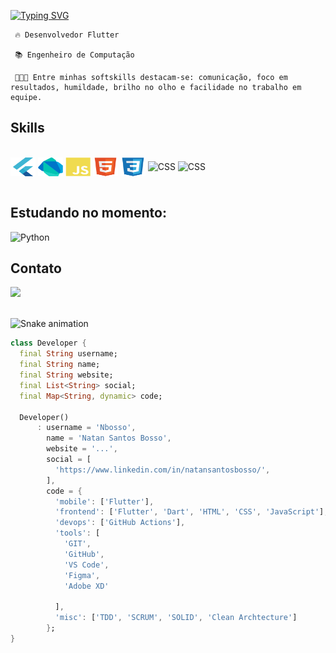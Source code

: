 [![Typing SVG](https://readme-typing-svg.herokuapp.com/?color=377DFF&size=35&center=true&vCenter=true&width=1000&lines=Olá,+Meu+Nome+é+Natan+Bosso;+:%29)](https://git.io/typing-svg)

  <p>
    
     🔥 Desenvolvedor Flutter
  
     📚 Engenheiro de Computação
      
     👩🏾‍🎓 Entre minhas softskills destacam-se: comunicação, foco em resultados, humildade, brilho no olho e facilidade no trabalho em equipe.
    
  </p>

 ## Skills
<div style="display: inline_block"><br>
  <img align="center" alt="Rafa-React" height="30" width="40" src="https://raw.githubusercontent.com/devicons/devicon/master/icons/flutter/flutter-original.svg">
  <img align="center" alt="Ts" height="30" width="40" src="https://raw.githubusercontent.com/devicons/devicon/master/icons/dart/dart-original.svg">
  <img align="center" alt="Js" height="30" width="40" src="https://raw.githubusercontent.com/devicons/devicon/master/icons/javascript/javascript-plain.svg">
  <img align="center" alt="HTML" height="30" width="40" src="https://raw.githubusercontent.com/devicons/devicon/master/icons/html5/html5-original.svg">
  <img align="center" alt="CSS" height="30" width="40" src="https://raw.githubusercontent.com/devicons/devicon/master/icons/css3/css3-original.svg">
  <img align="center" alt="CSS" height="30" width="40" src="https://cdn.jsdelivr.net/gh/devicons/devicon/icons/vuejs/vuejs-original.svg">
  <img align="center" alt="CSS" height="30" width="40" src="https://cdn.jsdelivr.net/gh/devicons/devicon/icons/angularjs/angularjs-original.svg">

</div>
  
</br>

## Estudando no momento:
![Python](https://img.shields.io/badge/-Python-0D1117?style=for-the-badge&logo=python&labelColor=0D1117&textColor=0D1117)&nbsp;

## Contato
<div> 
  <a href="https://www.linkedin.com/in/natansantosbosso/" target="_blank"><img src="https://img.shields.io/badge/-LinkedIn-%230077B5?style=for-the-badge&logo=linkedin&logoColor=white" target="_blank"></a> 
 </br>
</br>

  ![Snake animation](https://github.com/Nbosso/Nbosso/blob/output/github-contribution-grid-snake.svg)
  
</div>


```dart
class Developer {
  final String username;
  final String name;
  final String website;
  final List<String> social;
  final Map<String, dynamic> code;

  Developer()
      : username = 'Nbosso',
        name = 'Natan Santos Bosso',
        website = '...',
        social = [
          'https://www.linkedin.com/in/natansantosbosso/',
        ],
        code = {
          'mobile': ['Flutter'],
          'frontend': ['Flutter', 'Dart', 'HTML', 'CSS', 'JavaScript'],
          'devops': ['GitHub Actions'],
          'tools': [
            'GIT',
            'GitHub',
            'VS Code',
            'Figma',
            'Adobe XD'

          ],
          'misc': ['TDD', 'SCRUM', 'SOLID', 'Clean Archtecture']
        };
}
```



